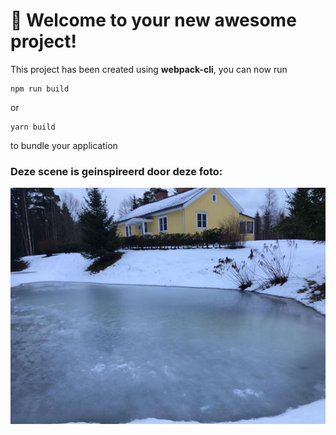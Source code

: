 # 🚀 Welcome to your new awesome project!

This project has been created using **webpack-cli**, you can now run

```
npm run build
```

or

```
yarn build
```

to bundle your application


### Deze scene is geinspireerd door deze foto:
 ![Winter scene inspiration](./img/inspiration.jpg)
